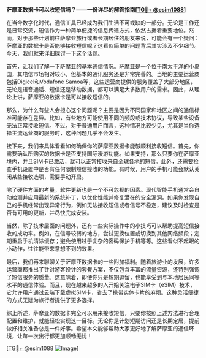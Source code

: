 **萨摩亚数据卡可以收短信吗？——一份详尽的解答指南[[TG💪+ @esim1088](https://t.me/s/esim1088)]**

在当今数字化时代，通信工具已经成为我们生活不可或缺的一部分。无论是工作还是日常交流，短信作为一种简单便捷的信息传递方式，依然占据着重要地位。然而，对于那些计划前往萨摩亚旅行或者长期居住的朋友来说，可能会有一个疑问：萨摩亚的数据卡是否能够接收短信呢？这看似简单的问题背后其实涉及不少细节。今天，我们就来详细探讨一下这个话题。

首先，让我们了解一下萨摩亚的基本通信情况。萨摩亚是一个位于南太平洋的小岛国，其电信市场相对较小，但基本的通讯服务还是非常完善的。当地的主要运营商包括Digicel和Vodafone Samoa等，这些运营商提供的服务覆盖了大部分地区，无论是语音通话、短信还是移动数据，都可以满足大多数用户的需求。因此，从理论上讲，萨摩亚的数据卡是可以接收短信的。

那么，为什么有些人会担心这个问题呢？主要是因为不同国家和地区之间的通信标准可能存在差异。比如，有些地方可能使用不同的频段或技术协议，导致某些设备无法正常接收短信。不过，对于普通用户而言，这种情况比较少见，尤其是当你选择主流运营商的服务时，这种问题几乎不会发生。

接下来，我们来具体看看如何确保你的萨摩亚数据卡能够顺利接收短信。首先，你需要确认所购买的数据卡是否支持国际漫游功能。如果支持，那么只要你在萨摩亚境内，并且SIM卡已激活，就可以正常接收来自全球各地的短信。此外，还需要检查手机设置中是否有任何限制短信接收的功能。有时候，用户的手机可能会默认关闭某些接收选项，需要手动开启。

除了硬件方面的考量，软件更新也是一个不可忽视的因素。现代智能手机通常会自动检测并应用最新的系统补丁，以优化性能并修复潜在的安全漏洞。如果你发现自己的手机经常出现异常行为，例如无法接收短信或者信号不稳定，建议及时检查是否有可用的更新，并尽快完成安装。

当然，除了技术层面的问题外，还有一些实际操作中的小技巧可以帮助提高短信接收的成功率。例如，在信号较弱的地方，尝试更换位置或切换到其他网络频段；定期重启手机清除缓存；避免使用过于复杂的密码保护手机等等。这些看似不起眼的小动作，往往能带来意想不到的效果。

最后，我们再来聊聊关于萨摩亚数据卡的一些附加福利。随着旅游业的发展，许多运营商都推出了针对游客设计的套餐方案，不仅包含丰富的流量资源，还特别强调了短信服务的质量。这意味着，即便你只是短期逗留，也能享受到与本地居民同等水平的通信体验。而且，现在越来越多的人开始关注电子SIM卡（eSIM）技术，它允许用户通过云端下载虚拟SIM卡，省去了携带实体卡片的麻烦。这种灵活便捷的方式无疑为旅行者提供了更多选择。

综上所述，萨摩亚的数据卡完全可以用来接收短信，只要你按照上述方法进行合理配置和维护，就能轻松实现这一目标。无论你是计划短期访问还是长期定居，提前做好相关准备总是一件好事。希望本文能够帮助大家更好地了解萨摩亚的通信环境，让每一次出行都更加顺畅无忧！

[[TG💪+ @esim1088](https://t.me/s/esim1088) ![Image](https://i.postimg.cc/4NQfJmqS/Snipaste-2025-05-13-00-14-12.png)]